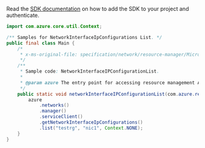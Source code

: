 Read the [SDK documentation](https://github.com/Azure/azure-sdk-for-java/blob/azure-resourcemanager_2.15.0/sdk/resourcemanager/azure-resourcemanager/README.md) on how to add the SDK to your project and authenticate.

```java
import com.azure.core.util.Context;

/** Samples for NetworkInterfaceIpConfigurations List. */
public final class Main {
    /*
     * x-ms-original-file: specification/network/resource-manager/Microsoft.Network/stable/2021-05-01/examples/NetworkInterfaceIPConfigurationList.json
     */
    /**
     * Sample code: NetworkInterfaceIPConfigurationList.
     *
     * @param azure The entry point for accessing resource management APIs in Azure.
     */
    public static void networkInterfaceIPConfigurationList(com.azure.resourcemanager.AzureResourceManager azure) {
        azure
            .networks()
            .manager()
            .serviceClient()
            .getNetworkInterfaceIpConfigurations()
            .list("testrg", "nic1", Context.NONE);
    }
}
```

